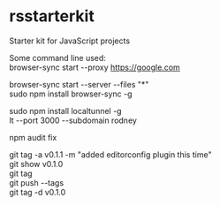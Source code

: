 # rsstarterkit
Starter kit for JavaScript projects  

Some command line used:   
browser-sync start --proxy https://google.com  

browser-sync start --server --files "*"  
sudo npm install browser-sync -g  

sudo npm install localtunnel -g  
lt --port 3000 --subdomain rodney  

  
npm audit fix  

git tag -a v0.1.1 -m "added editorconfig plugin this time"  
git show v0.1.0  
git tag  
git push --tags  
git tag -d v0.1.0  

